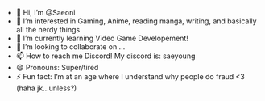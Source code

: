 - 👋 Hi, I’m @Saeoni
- 👀 I’m interested in Gaming, Anime, reading manga, writing, and basically all the nerdy things
- 🌱 I’m currently learning Video Game Developement!
- 💞️ I’m looking to collaborate on ...
- 📫 How to reach me Discord! My discord is: saeyoung
- 😄 Pronouns: Super/tired
- ⚡ Fun fact: I’m at an age where I understand why people do fraud <3 (haha jk...unless?)

<!---
Saeoni/Saeoni is a ✨ special ✨ repository because its `README.md` (this file) appears on your GitHub profile.
You can click the Preview link to take a look at your changes.
--->
